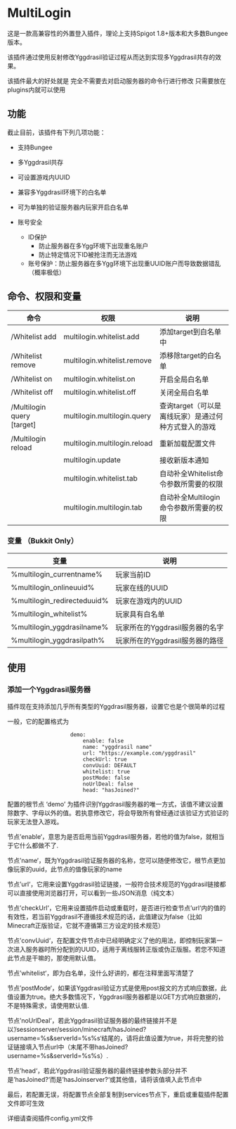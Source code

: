 # MultiLogin

这是一款高兼容性的外置登入插件，理论上支持Spigot 1.8+版本和大多数Bungee版本。

该插件通过使用反射修改Yggdrasil验证过程从而达到实现多Yggdrasil共存的效果。

该插件最大的好处就是 完全不需要去对启动服务器的命令行进行修改 只需要放在plugins内就可以使用

## 功能

截止目前，该插件有下列几项功能：

* 支持Bungee
* 多Yggdrasil共存
* 可设置游戏内UUID
* 兼容多Yggdrasil环境下的白名单
* 可为单独的验证服务器内玩家开启白名单

* 账号安全
    * ID保护
        * 防止服务器在多Ygg环境下出现重名账户
        * 防止特定情况下ID被抢注而无法游戏
    * 账号保护：防止服务器在多Ygg环境下出现重UUID账户而导致数据错乱（概率极低）

## 命令、权限和变量

|  命令   | 权限  | 说明 |
|  ----  | ---- | ---- |
|/Whitelist add <target>|multilogin.whitelist.add|添加target到白名单中|
|/Whitelist remove <target>|multilogin.whitelist.remove|添移除target的白名单|
|/Whitelist on|multilogin.whitelist.on|开启全局白名单|
|/Whitelist off|multilogin.whitelist.off|关闭全局白名单|
|/Multilogin query [target]|multilogin.multilogin.query|查询target（可以是离线玩家）是通过何种方式登入的游戏|
|/Multilogin reload<target>|multilogin.multilogin.reload|重新加载配置文件|
| |multilogin.update|接收新版本通知|
| |    multilogin.whitelist.tab|自动补全Whitelist命令参数所需要的权限|
| |    multilogin.multilogin.tab|自动补全Multilogin命令参数所需要的权限|

### 变量 （Bukkit Only）

| 变量 | 说明 |
|  ----  | ---- |
|%multilogin_currentname%    | 玩家当前ID|
|%multilogin_onlineuuid%     | 玩家在线的UUID|
|%multilogin_redirecteduuid% | 玩家在游戏内的UUID|
|%multilogin_whitelist%      | 玩家具有白名单|
|%multilogin_yggdrasilname%  | 玩家所在的Yggdrasil服务器的名字|
|%multilogin_yggdrasilpath%  | 玩家所在的Yggdrasil服务器的路径|

## 使用

### 添加一个Yggdrasil服务器

插件现在支持添加几乎所有类型的Yggdrasil服务器，设置它也是个很简单的过程

一般，它的配置格式为

                        demo:
                            enable: false
                            name: "yggdrasil name"
                            url: "https://example.com/yggdrasil"
                            checkUrl: true
                            convUuid: DEFAULT
                            whitelist: true
                            postMode: false
                            noUrlDeal: false
                            head: "hasJoined?"

配置的根节点 ‘demo’ 为插件识别Yggdrasil服务器的唯一方式，该值不建议设置除数字、字母以外的值。若执意修改它，将会导致所有曾经通过该验证方式验证的玩家无法登入游戏。

节点’enable‘，意思为是否启用当前Yggdrasil服务器，若他的值为false，就相当于它什么都做不了.

节点’name‘，既为Yggdrasil验证服务器的名称，您可以随便修改它，根节点更加像玩家的uuid，此节点的值像玩家的name

节点’url‘，它用来设置Yggdrasil验证链接，一般符合技术规范的Yggdrasil链接都可以直接使用浏览器打开，可以看到一些JSON消息（纯文本）

节点’checkUrl‘，它用来设置插件启动或重载时，是否进行检查节点’url‘内的值的有效性，若当前Yggdrasil不遵循技术规范的话，此值建议为false（比如Minecraft正版验证，它就不遵循第三方设定的技术规范）

节点’convUuid‘，在配置文件节点中已经明确定义了他的用法，即控制玩家第一次进入服务器时所分配到的UUID，适用于离线服转正版或伪正版服。若您不知道此节点是干嘛的，那使用默认值。

节点’whitelist‘，即为白名单，没什么好讲的，都在注释里面写清楚了

节点’postMode‘，如果该Yggdrasil验证方式是使用post报文的方式响应数据，此值设置为true。绝大多数情况下，Yggdrasil服务器都是以GET方式响应数据的，不是特殊需求，请使用默认值.

节点’noUrlDeal‘，若此Yggdrasil验证服务器的最终链接并不是以’/sessionserver/session/minecraft/hasJoined?username=%s&serverId=%s%s‘结尾的，请将此值设置为true，并将完整的验证链接填入节点url中（末尾不带hasJoined?username=%s&serverId=%s%s）.

节点’head‘，若此Yggdrasil验证服务器的最终链接参数头部分并不是’hasJoined?‘而是’hasJoinserver?‘或其他值，请将该值填入此节点中

最后，若配置无误，将配置节点全部复制到services节点下，重启或重载插件配置文件即可生效

详细请查阅插件config.yml文件
